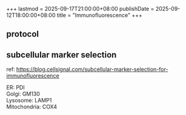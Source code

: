 +++
lastmod = 2025-09-17T21:00:00+08:00
publishDate = 2025-09-12T18:00:00+08:00
title = "Immunofluorescence"
+++

## protocol

## subcellular marker selection

ref: https://blog.cellsignal.com/subcellular-marker-selection-for-immunofluorescence

ER: PDI  
Golgi: GM130  
Lysosome: LAMP1  
Mitochondria: COX4  
